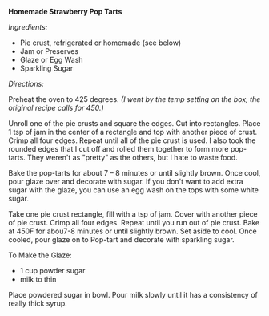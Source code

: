 **Homemade Strawberry Pop Tarts**

_Ingredients:_

- Pie crust, refrigerated or homemade (see below)
- Jam or Preserves
- Glaze or Egg Wash
- Sparkling Sugar

_Directions:_

Preheat the oven to 425 degrees. _(I went by the temp setting on the box, the original recipe calls for 450.)_

Unroll one of the pie crusts and square the edges. Cut into rectangles. Place 1 tsp of jam in the center of a rectangle and top with another piece of crust. Crimp all four edges. Repeat until all of the pie crust is used. I also took the rounded edges that I cut off and rolled them together to form more pop-tarts. They weren't as "pretty" as the others, but I hate to waste food.

Bake the pop-tarts for about 7 – 8 minutes or until slightly brown. Once cool, pour glaze over and decorate with sugar. If you don't want to add extra sugar with the glaze, you can use an egg wash on the tops  with some white sugar.

Take one pie crust rectangle, fill with a tsp of jam. Cover with another piece of pie crust. Crimp all four edges. Repeat until you run out of pie crust. Bake at 450F for abou7-8 minutes or until slightly brown. Set aside to cool. Once cooled, pour glaze on to Pop-tart and decorate with sparkling sugar.

To Make the Glaze:

- 1 cup powder sugar
- milk to thin

Place powdered sugar in bowl. Pour milk slowly until it has a consistency of really thick syrup.